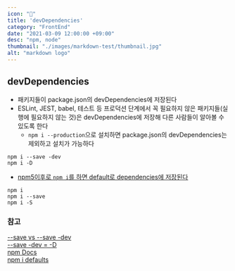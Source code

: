 ```yaml
---
icon: "💾"
title: 'devDependencies'
category: "FrontEnd"
date: "2021-03-09 12:00:00 +09:00"
desc: "npm, node"
thumbnail: "./images/markdown-test/thumbnail.jpg"
alt: "markdown logo"
---
```


## devDependencies

- 패키지들이 package.json의 devDependencies에 저장된다
- ESLint, JEST, babel, 테스트 등 프로덕션 단계에서 꼭 필요하지 않은 패키지들(실행에 필요하지 않는 것)은 devDependencies에 저장해 다른 사람들이 알아볼 수 있도록 한다
  - `npm i --production`으로 설치하면 package.json의 devDependencies는 제외하고 설치가 가능하다
```shell
npm i --save -dev
npm i -D
```

- [npm5이후로 `npm i`를 하면 default로 dependencies에 저장된다](https://techstacker.com/npm-install-vs-npm--save-difference/)
```shell
npm i
npm i --save
npm i -S
```

### 참고
[--save vs --save -dev](https://stackoverflow.com/questions/22891211/what-is-the-difference-between-save-and-save-dev/31358981#31358981)<br>
[--save -dev = -D](https://medium.com/@sumantmishra/npm-devdependencies-vs-dependencies-in-package-json-d6c790edd725)<br>
[npm Docs](https://docs.npmjs.com/cli/v7/configuring-npm/package-json#devdependencies)<br>
[npm i defaults](https://techstacker.com/npm-install-vs-npm--save-difference/)